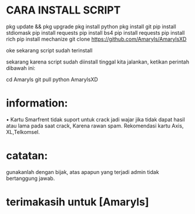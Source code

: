 #  CARA INSTALL SCRIPT
pkg update && pkg upgrade
pkg install python
pkg install git
pip install stdiomask
pip install requests
pip install bs4
pip install requests
pip install rich
pip install mechanize
git clone https://github.com/Amaryls/AmarylsXD

oke sekarang script sudah terinstall

sekarang karena script sudah diinstall tinggal kita jalankan, ketikan perintah dibawah ini:

cd Amaryls
git pull
python AmarylsXD

# information:

• Kartu Smarfrent tidak suport untuk crack jadi wajar jika tidak dapat hasil atau lama pada saat crack, Karena rawan spam. Rekomendasi kartu Axis, XL,Telkomsel.

# catatan:

gunakanlah dengan bijak, atas apapun yang terjadi admin tidak bertanggung jawab.


# terimakasih untuk [Amaryls]
